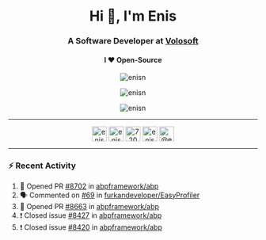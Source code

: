 <h1 align="center">Hi 👋, I'm Enis</h1>
<h3 align="center">A Software Developer at <a href="/volosoft">Volosoft</a></h3>

<h4 align="center"> I ❤ Open-Source</h4>

<p align="center"> <img src="https://komarev.com/ghpvc/?username=enisn" alt="enisn" /> </p>

<p align="center">
<img src="https://github-readme-stats.vercel.app/api/top-langs/?username=enisn&layout=compact" alt="enisn" />
</p>

<p align="center">
<img src="https://github-readme-stats.vercel.app/api?username=enisn&show_icons=true" alt="enisn" />
</p>

<hr />

<p align="center">
<a href="https://dev.to/enisn" target="blank"><img align="center" src="https://cdn.jsdelivr.net/npm/simple-icons@3.0.1/icons/dev-dot-to.svg" alt="enisn" height="30" width="30" /></a>
<a href="https://twitter.com/enisnecipoglu" target="blank"><img align="center" src="https://cdn.jsdelivr.net/npm/simple-icons@3.0.1/icons/twitter.svg" alt="enisnecipoglu" height="30" width="30" /></a>
<a href="https://stackoverflow.com/users/7200126" target="blank"><img align="center" src="https://cdn.jsdelivr.net/npm/simple-icons@3.0.1/icons/stackoverflow.svg" alt="7200126" height="30" width="30" /></a>
<a href="https://instagram.com/enisnecipoglu" target="blank"><img align="center" src="https://cdn.jsdelivr.net/npm/simple-icons@3.0.1/icons/instagram.svg" alt="enisnecipoglu" height="30" width="30" /></a>
<a href="https://medium.com/@enis.necipoglu" target="blank"><img align="center" src="https://cdn.jsdelivr.net/npm/simple-icons@3.0.1/icons/medium.svg" alt="@enis.necipoglu" height="30" width="30" /></a>
</p>

<hr />

### :zap: Recent Activity

<!--START_SECTION:activity-->
1. 💪 Opened PR [#8702](https://github.com/abpframework/abp/pull/8702) in [abpframework/abp](https://github.com/abpframework/abp)
2. 🗣 Commented on [#69](https://github.com/furkandeveloper/EasyProfiler/issues/69) in [furkandeveloper/EasyProfiler](https://github.com/furkandeveloper/EasyProfiler)
3. 💪 Opened PR [#8663](https://github.com/abpframework/abp/pull/8663) in [abpframework/abp](https://github.com/abpframework/abp)
4. ❗️ Closed issue [#8427](https://github.com/abpframework/abp/issues/8427) in [abpframework/abp](https://github.com/abpframework/abp)
5. ❗️ Closed issue [#8420](https://github.com/abpframework/abp/issues/8420) in [abpframework/abp](https://github.com/abpframework/abp)
<!--END_SECTION:activity-->
